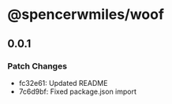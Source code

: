 # @spencerwmiles/woof

## 0.0.1

### Patch Changes

- fc32e61: Updated README
- 7c6d9bf: Fixed package.json import

